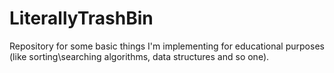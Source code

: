 # LiterallyTrashBin

Repository for some basic things I'm implementing for educational purposes
(like sorting\searching algorithms, data structures and so one).
